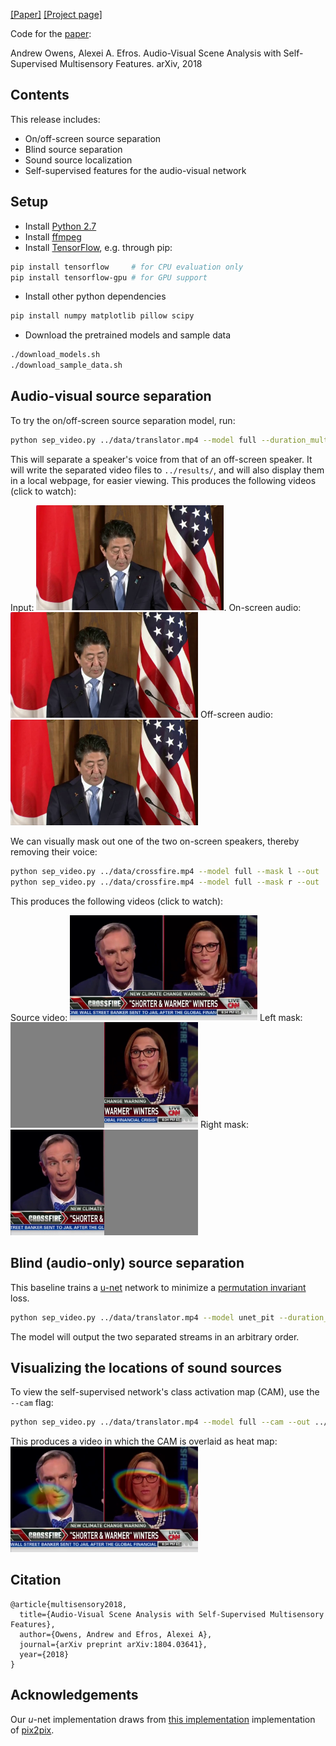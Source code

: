 [[Paper]](https://arxiv.org/pdf/1804.03641.pdf)
[[Project page]](http://andrewowens.com/multisensory)

Code for the [paper](https://arxiv.org/pdf/1804.03641.pdf):

Andrew Owens, Alexei A. Efros. Audio-Visual Scene Analysis with Self-Supervised Multisensory Features. arXiv, 2018

## Contents
This release includes:
- On/off-screen source separation
- Blind source separation
- Sound source localization
- Self-supervised features for the audio-visual network

## Setup
- Install [Python 2.7](https://www.python.org/download/releases/2.7)
- Install [ffmpeg](https://www.ffmpeg.org/download.html)
- Install [TensorFlow](https://www.tensorflow.org/), e.g. through pip:
```bash
pip install tensorflow     # for CPU evaluation only
pip install tensorflow-gpu # for GPU support
```
- Install other python dependencies
```bash
pip install numpy matplotlib pillow scipy
```
- Download the pretrained models and sample data
```bash
./download_models.sh
./download_sample_data.sh
```

## Audio-visual source separation
To try the on/off-screen source separation model, run:
```bash
python sep_video.py ../data/translator.mp4 --model full --duration_mult 4 --out ../results/
```
This will separate a speaker's voice from that of an off-screen speaker. It will write the separated video files to `../results/`, and will also display them in a local webpage, for easier viewing. This produces the following videos (click to watch):

Input:  <a href = "https://youtu.be/4kVNzxFeboo"><img src = "doc/translator_input.jpg" width = 300><a>. On-screen audio: <a href = "https://youtu.be/XvJVXsHyBKw"><img src = "doc/translator_input.jpg" width = 300></a>
Off-screen audio: <a href = "https://youtu.be/NFll7nfmwO8"><img src = "doc/translator_input.jpg" width = 300></a>

We can visually mask out one of the two on-screen speakers, thereby removing their voice:
```bash
python sep_video.py ../data/crossfire.mp4 --model full --mask l --out ../results/
python sep_video.py ../data/crossfire.mp4 --model full --mask r --out ../results/
```
This produces the following videos (click to watch):

Source video: <a href = "https://youtu.be/H9CgWJToF_s"><img src="doc/crossfire_input.jpg" width="300"/></a> Left mask: <a href = "https://youtu.be/9jPaA8ttI6A"><img src="doc/crossfire_l.jpg" width="300"/></a> Right mask: <a href = "https://youtu.be/M4ACgIWuiWM"><img src="doc/crossfire_r.jpg" width="300"/></a>

## Blind (audio-only) source separation
This baseline trains a [u-net](https://arxiv.org/pdf/1505.04597.pdf) network to minimize a [permutation invariant](https://arxiv.org/pdf/1607.00325) loss.
```bash
python sep_video.py ../data/translator.mp4 --model unet_pit --duration_mult 4 --out ../results/
```
The model will output the two separated streams in an arbitrary order.

## Visualizing the locations of sound sources
To view the self-supervised network's class activation map (CAM), use the `--cam` flag:
```bash
python sep_video.py ../data/translator.mp4 --model full --cam --out ../results/
```
This produces a video in which the CAM is overlaid as heat map:
<a href = "https://youtu.be/u99MdLBDnJc"><img src="doc/crossfire_cam.jpg" width="300"/></a>

## Citation
```
@article{multisensory2018,
  title={Audio-Visual Scene Analysis with Self-Supervised Multisensory Features},
  author={Owens, Andrew and Efros, Alexei A},
  journal={arXiv preprint arXiv:1804.03641},
  year={2018}
}
```

## Acknowledgements
Our *u*-net implementation draws from [this implementation](https://github.com/affinelayer/pix2pix-tensorflow) implementation of [pix2pix](https://arxiv.org/abs/1611.07004).
